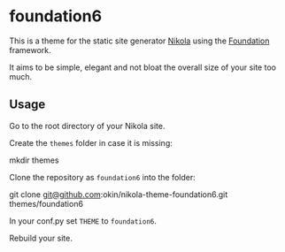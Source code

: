 # foundation6

This is a theme for the static site generator [Nikola](https://getnikola.com) using the [Foundation](http://foundation.zurb.com) framework.

It aims to be simple, elegant and not bloat the overall size of your site too much.

## Usage

Go to the root directory of your Nikola site.

Create the `themes` folder in case it is missing:

  mkdir themes


Clone the repository as `foundation6` into the folder:

  git clone git@github.com:okin/nikola-theme-foundation6.git themes/foundation6


In your conf.py set `THEME` to `foundation6`. 

Rebuild your site.

